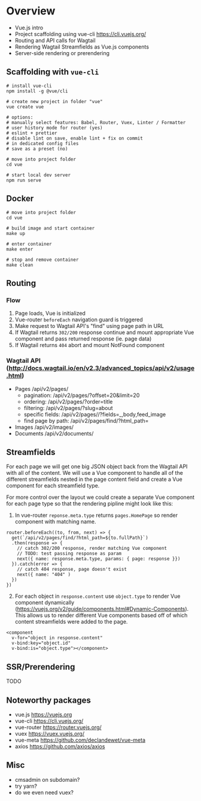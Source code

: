 # Overview
- Vue.js intro
- Project scaffolding using vue-cli https://cli.vuejs.org/
- Routing and API calls for Wagtail
- Rendering Wagtail Streamfields as Vue.js components
- Server-side rendering or prerendering

## Scaffolding with `vue-cli`
```
# install vue-cli
npm install -g @vue/cli

# create new project in folder "vue"
vue create vue

# options:
# manually select features: Babel, Router, Vuex, Linter / Formatter
# user history mode for router (yes)
# eslint + prettier
# disable lint on save, enable lint + fix on commit
# in dedicated config files
# save as a preset (no)

# move into project folder
cd vue

# start local dev server
npm run serve
```

## Docker
```
# move into project folder
cd vue

# build image and start container
make up

# enter container
make enter

# stop and remove container
make clean
```

## Routing
### Flow
1. Page loads, Vue is initialized
2. Vue-router `beforeEach` navigation guard is triggered
4. Make request to Wagtail API's "find" using page path in URL
5. If Wagtail returns `302/200` response continue and mount appropriate Vue component and pass returned response (ie. page data)
6. If Wagtail returns `404` abort and mount NotFound component

### Wagtail API (http://docs.wagtail.io/en/v2.3/advanced_topics/api/v2/usage.html)
- Pages /api/v2/pages/
  - pagination: /api/v2/pages/?offset=20&limit=20
  - ordering: /api/v2/pages/?order=title
  - filtering: /api/v2/pages/?slug=about
  - specific fields: /api/v2/pages/<pk>/?fields=_,body,feed_image
  - find page by path: /api/v2/pages/find/?html_path=<path> 
- Images /api/v2/images/
- Documents /api/v2/documents/

## Streamfields
For each page we will get one big JSON object back from the Wagtail API with all of the content. We will use a Vue component to handle all of the different streamfields nested in the page content field and create a Vue component for each streamfield type.

For more control over the layout we could create a separate Vue component for each page type so that the rendering pipline might look like this:

1. In vue-router `reponse.meta.type` returns `pages.HomePage` so render component with matching name.
```
router.beforeEach((to, from, next) => {
  get(`/api/v2/pages/find/?html_path=${to.fullPath}`)
  .then(response => {
    // catch 302/200 response, render matching Vue component
    // TODO: test passing response as param
    next({ name: response.meta.type, params: { page: response }})
  }).catch(error => {
    // catch 404 response, page doesn't exist
    next({ name: "404" )
  })
})
```

2. For each object in `response.content` use `object.type` to render Vue component dynamically (https://vuejs.org/v2/guide/components.html#Dynamic-Components). This allows us to render different Vue components based off of which content streamfields were added to the page.

```
<component 
  v-for="object in response.content"
  v-bind:key="object.id"
  v-bind:is="object.type"></component>
```

## SSR/Prerendering
TODO

## Noteworthy packages
- vue.js https://vuejs.org
- vue-cli https://cli.vuejs.org/
- vue-router https://router.vuejs.org/
- vuex https://vuex.vuejs.org/
- vue-meta https://github.com/declandewet/vue-meta
- axios https://github.com/axios/axios

## Misc
- cmsadmin on subdomain?
- try yarn?
- do we even need vuex?
